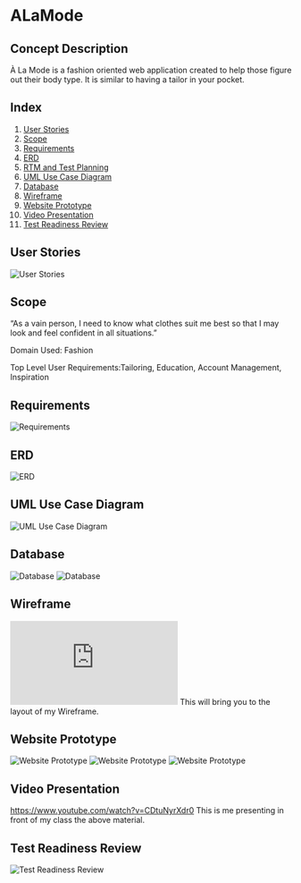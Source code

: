 # ALaMode
## Concept Description
À La Mode is a fashion oriented web application created to help those figure out their body type. 
It is similar to having a tailor in your pocket.

## Index

1. [User Stories](#User-Stories) 
2. [Scope](#Scope) 
3. [Requirements](#Requirements)
4. [ERD](#ERD)
5. [RTM and Test Planning](#)
6. [UML Use Case Diagram](#UML-Use-Case-Diagram)
7. [Database](#Database)
8. [Wireframe](#Wireframe)
9. [Website Prototype](#Website-Prototype)
10. [Video Presentation](#Video-Presentation)
11. [Test Readiness Review](#Test-Readiness-Review)

## User Stories 
![User Stories](https://github.com/victory-ah/ALaMode/blob/master/RoughALaMode/userstories.jpg)

## Scope
“As a vain person, I need to know what clothes suit me best so that I may look and feel confident in all situations.”

Domain Used: Fashion

Top Level User Requirements:Tailoring, Education, Account Management, Inspiration

## Requirements
![Requirements](https://github.com/victory-ah/ALaMode/blob/master/RoughALaMode/HiList.jpg)

## ERD
![ERD](https://github.com/victory-ah/ALaMode/blob/master/RoughALaMode/erd-pic.jpg)

## UML Use Case Diagram
![UML Use Case Diagram](https://github.com/victory-ah/ALaMode/blob/master/RoughALaMode/uml.jpg)

## Database
![Database](https://github.com/victory-ah/ALaMode/blob/master/RoughALaMode/database1.jpg)
![Database](https://github.com/victory-ah/ALaMode/blob/master/RoughALaMode/database2.jpg)

## Wireframe
![Wireframe](https://github.com/victory-ah/ALaMode/blob/master/RoughALaMode/%C3%80%20la%20mode%20-%20Wireframe%20(2).pdf)
This will bring you to the layout of my Wireframe.

## Website Prototype
![Website Prototype](https://github.com/victory-ah/ALaMode/blob/master/RoughALaMode/homepg.jpg)
![Website Prototype](https://github.com/victory-ah/ALaMode/blob/master/RoughALaMode/aboutpg.jpg)
![Website Prototype](https://github.com/victory-ah/ALaMode/blob/master/RoughALaMode/servicespg.jpg)

## Video Presentation
https://www.youtube.com/watch?v=CDtuNyrXdr0
This is me presenting in front of my class the above material.

## Test Readiness Review
![Test Readiness Review](https://github.com/victory-ah/ALaMode/blob/master/RoughALaMode/trr.jpg)

